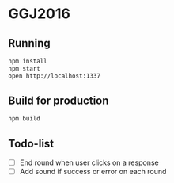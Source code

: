 # GGJ2016

## Running
```bash
npm install
npm start
open http://localhost:1337
```

## Build for production

```bash
npm build
```

## Todo-list
- [ ] End round when user clicks on a response
- [ ] Add sound if success or error on each round
